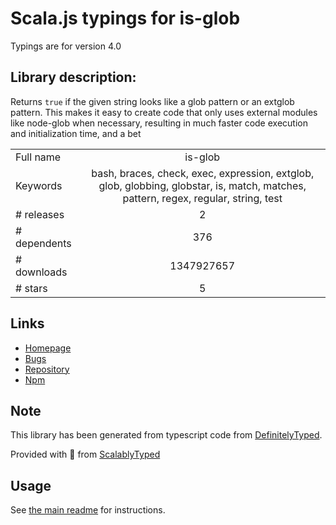 
# Scala.js typings for is-glob

Typings are for version 4.0

## Library description:
Returns `true` if the given string looks like a glob pattern or an extglob pattern. This makes it easy to create code that only uses external modules like node-glob when necessary, resulting in much faster code execution and initialization time, and a bet

|                    |                 |
| ------------------ | :-------------: |
| Full name          | is-glob |
| Keywords           | bash, braces, check, exec, expression, extglob, glob, globbing, globstar, is, match, matches, pattern, regex, regular, string, test |
| # releases         | 2 |
| # dependents       | 376 |
| # downloads        | 1347927657 |
| # stars            | 5 |

## Links
- [Homepage](https://github.com/micromatch/is-glob)
- [Bugs](https://github.com/micromatch/is-glob/issues)
- [Repository](https://github.com/micromatch/is-glob)
- [Npm](https://www.npmjs.com/package/is-glob)
    


## Note
This library has been generated from typescript code from [DefinitelyTyped](https://definitelytyped.org).

Provided with :purple_heart: from [ScalablyTyped](https://github.com/oyvindberg/ScalablyTyped)

## Usage
See [the main readme](../../readme.md) for instructions.


